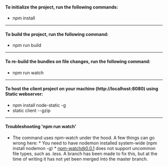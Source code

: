 #### To initialize the project, run the following commands:
* npm install

* * *

#### To build the project, run the following command:
* npm run build

* * *

#### To re-build the bundles on file changes, run the following command:
* npm run watch

* * *

#### To host the client project on your machine (http://localhost:8080) using Static webserver:
* npm install node-static -g
* static client --gzip

* * *

#### Troubleshooting 'npm run watch'
* The command uses npm-watch under the hood. A few things can go wrong here:
        * You need to have nodemon installed system-wide (npm install nodemon -g)
        * npm-watch@0.0.1 does not support uncommon file types, such as .less. A branch has been made to fix this, but at the time of writing it has not yet been merged into the master branch.